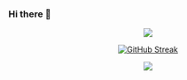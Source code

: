 ### Hi there 👋

<!-- Readme Typing SVG: http://readme-typing-svg.herokuapp.com/demo/ -->
<p align="center">
   <img src="https://readme-typing-svg.herokuapp.com?font=JetBrains+Mono&color=%23000000&height=60&lines=console.log(%22Hello+World!%22);console.log(%22你好，世界！%22);console.log(%22欢迎你，我是程序员小墨%22);console.log(%22Hi, I'm Xiaomo.%22)">
</p>

<div align="center">

[![GitHub Streak](http://github-readme-streak-stats.herokuapp.com?user=coder-xiaomo&theme=blueberry&date_format=%5BY.%5Dn.j)](https://git.io/streak-stats)

  <!-- GitHub Readme Activity Graph 📈 -->
  <img src="https://activity-graph.herokuapp.com/graph?username=coder-xiaomo&theme=minimal" />
  
  <!-- 🔥 GitHub Readme Streak Stats: http://github-readme-streak-stats.herokuapp.com/demo/ -->
  <!-- <img src="https://github-readme-streak-stats.herokuapp.com/?user=coder-xiaomo&theme=vue" /> -->

  <!-- <img height="170px" src="https://github-readme-stats.vercel.app/api?username=coder-xiaomo&theme=buefy" /><span>  </span><img height="170px" src="https://github-readme-stats.vercel.app/api/top-langs/?username=coder-xiaomo&layout=compact&langs_count=8" /> -->
  
</div>



<!--
**coder-xiaomo/coder-xiaomo** is a ✨ _special_ ✨ repository because its `README.md` (this file) appears on your GitHub profile.

Here are some ideas to get you started:

- 🔭 I’m currently working on ...
- 🌱 I’m currently learning ...
- 👯 I’m looking to collaborate on ...
- 🤔 I’m looking for help with ...
- 💬 Ask me about ...
- 📫 How to reach me: ...
- 😄 Pronouns: ...
- ⚡ Fun fact: ...
-->
